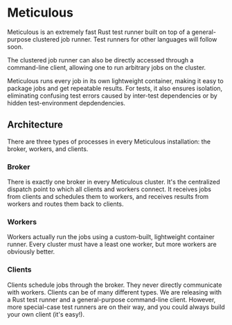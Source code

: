 # Meticulous

Meticulous is an extremely fast Rust test runner built on top of a
general-purpose clustered job runner. Test runners for other languages will
follow soon.

The clustered job runner can also be directly accessed through a command-line
client, allowing one to run arbitrary jobs on the cluster.

Meticulous runs every job in its own lightweight container, making it easy to
package jobs and get repeatable results. For tests, it also ensures isolation,
eliminating confusing test errors caused by inter-test dependencies or by
hidden test-environment depdendencies.

## Architecture

There are three types of processes in every Meticulous installation: the broker, workers,
and clients.

### Broker

There is exactly one broker in every Meticulous cluster. It's the centralized
dispatch point to which all clients and workers connect. It receives jobs from
clients and schedules them to workers, and receives results from workers and
routes them back to clients.

### Workers

Workers actually run the jobs using a custom-built, lightweight container
runner. Every cluster must have a least one worker, but more workers are
obviously better.

### Clients

Clients schedule jobs through the broker. They never directly communicate
with workers. Clients can be of many different types. We are releasing with a
Rust test runner and a general-purpose command-line client. However, more
special-case test runners are on their way, and you could always build your own
client (it's easy!).
